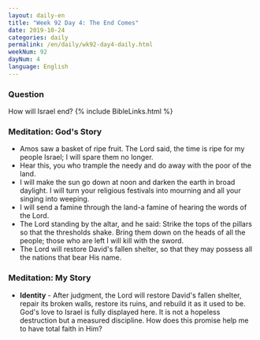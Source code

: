 ```yaml
---
layout: daily-en
title: "Week 92 Day 4: The End Comes"
date: 2019-10-24 
categories: daily
permalink: /en/daily/wk92-day4-daily.html
weekNum: 92
dayNum: 4
language: English
---
```

### Question     
How will Israel end? 
{% include BibleLinks.html %} 
### Meditation: God's Story   
+ Amos saw a basket of ripe fruit. The Lord said, the time is ripe for my people Israel; I will spare them no longer. 
+ Hear this, you who trample the needy and do away with the poor of the land. 
+ I will make the sun go down at noon and darken the earth in broad daylight. I will turn your religious festivals into mourning and all your singing into weeping. 
+ I will send a famine through the land-a famine of hearing the words of the Lord. 
+ The Lord standing by the altar, and he said: Strike the tops of the pillars so that the thresholds shake. Bring them down on the heads of all the people; those who are left I will kill with the sword. 
+ The Lord will restore David's fallen shelter, so that they may possess all the nations that bear His name. 
### Meditation: My Story   
+ **Identity** - After judgment, the Lord will restore David's fallen shelter, repair its broken walls, restore its ruins, and rebuild it as it used to be. God's love to Israel is fully displayed here. It is not a hopeless destruction but a measured discipline. How does this promise help me to have total faith in Him? 
